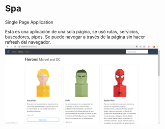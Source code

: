 
# Spa

Single Page Application

Esta es una aplicación de una sola página, se usó rutas, servicios, buscadores, pipes. Se puede navegar a través de la página sin hacer refresh del navegador. 
![alt text](https://github.com/albamaister/02_SinglePageApplication/blob/master/src/assets/img/Captura.PNG) 
